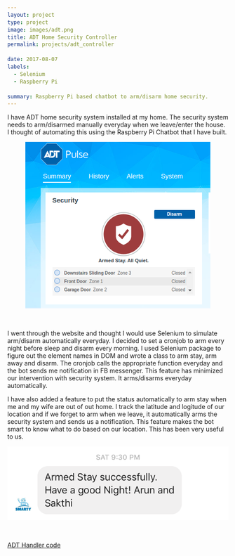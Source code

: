 ```yaml
---
layout: project
type: project
image: images/adt.png
title: ADT Home Security Controller
permalink: projects/adt_controller

date: 2017-08-07
labels:
  - Selenium
  - Raspberry Pi

summary: Raspberry Pi based chatbot to arm/disarm home security.
---
```

I have ADT home security system installed at my home. The security system needs to arm/disarmed manually everyday when we leave/enter the house. I thought of automating this using the Raspberry Pi Chatbot that I have built.<br/>
<p align="center"><img class="ui medium rounded image" src="../images/adt_status.png"></p><br/>

I went through the website and thought I would use Selenium to simulate arm/disarm automatically everyday. I decided to set a cronjob to arm every night before sleep and disarm every morning. I used Selenium package to figure out the element names in DOM and wrote a class to arm stay, arm away and disarm. The cronjob calls the appropriate function everyday and the bot sends me notification in FB messenger. This feature has minimized our intervention with security system. It arms/disarms everyday automatically.

I have also added a feature to put the status automatically to arm stay when me and my wife are out of out home. I track the latitude and logitude of our location and if we forget to arm when we leave, it automatically arms the security system and sends us a notification. This feature makes the bot smart to know what to do based on our location. This has been very useful to us.<br/>
<p align="center"><img class="ui medium center rounded image" src="../images/security_alert.png"></p><br/>

[ADT Handler code](https://github.com/arunn314/smartybot/blob/master/adt_handler.py)<br/>
